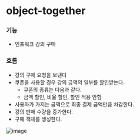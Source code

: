 # object-together

### 기능

- 인프워크 강의 구매

### 흐름

- 강의 구매 요청을 보낸다
- 쿠폰을 사용할 경우 강의 금액의 일부를 할인받는다.
    - 쿠폰의 종류는 다음과 같다.
    - 금액 할인, 비율 할인, 할인 적용 안함
- 사용자가 가지는 금액으로 최종 결제 금액만큼 차감한다.
- 강의 판매 수량을 증가한다.
- 구매 객체를 생성한다.

![image](https://github.com/ahn-sj/object-together/assets/64416833/0376a967-b0d1-4d1d-9977-53e3e96969fd)
